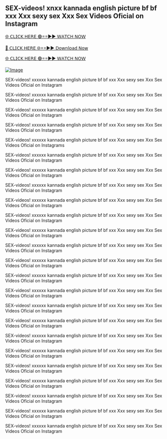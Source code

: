 ## SEX-videos! xnxx kannada english picture bf bf xxx Xxx sexy sex Xxx Sex Videos Oficial on Instagram


[🌐 𝖢𝖫𝖨𝖢𝖪 𝖧𝖤𝖱𝖤 🟢==►► 𝖶𝖠𝖳𝖢𝖧 𝖭𝖮𝖶](https://3-tanei-pinik.blogspot.com/2025/02/viral-video.html)

[🔴 𝖢𝖫𝖨𝖢𝖪 𝖧𝖤𝖱𝖤 🌐==►► 𝖣𝗈𝗐𝗇𝗅𝗈𝖺𝖽 𝖭𝗈𝗐](https://3-tanei-pinik.blogspot.com/2025/02/viral-video.html)

[🌐 𝖢𝖫𝖨𝖢𝖪 𝖧𝖤𝖱𝖤 🟢==►► 𝖶𝖠𝖳𝖢𝖧 𝖭𝖮𝖶](https://3-tanei-pinik.blogspot.com/2025/02/viral-video.html)

[![Image](https://github.com/user-attachments/assets/ff3b7bd4-415c-4ca3-a6c8-b1f096193c29)](https://3-tanei-pinik.blogspot.com/2025/02/viral-video.html)

SEX-videos! xxxxxx kannada english picture bf bf xxx Xxx sexy sex Xxx Sex Videos Oficial on Instagram

SEX-videos! xxxxxx kannada english picture bf bf xxx Xxx sexy sex Xxx Sex Videos Oficial on Instagram

SEX-videos! xxxxxx kannada english picture bf bf xxx Xxx sexy sex Xxx Sex Videos Oficial on Instagram

SEX-videos! xxxxxx kannada english picture bf bf xxx Xxx sexy sex Xxx Sex Videos Oficial on Instagram


SEX-videos! xxxxxx kannada english picture bf bf xxx Xxx sexy sex Xxx Sex Videos Oficial on Instagrams

SEX-videos! xxxxxx kannada english picture bf bf xxx Xxx sexy sex Xxx Sex Videos Oficial on Instagram

SEX-videos! xxxxxx kannada english picture bf bf xxx Xxx sexy sex Xxx Sex Videos Oficial on Instagram

SEX-videos! xxxxxx kannada english picture bf bf xxx Xxx sexy sex Xxx Sex Videos Oficial on Instagram

SEX-videos! xxxxxx kannada english picture bf bf xxx Xxx sexy sex Xxx Sex Videos Oficial on Instagram

SEX-videos! xxxxxx kannada english picture bf bf xxx Xxx sexy sex Xxx Sex Videos Oficial on Instagram

SEX-videos! xxxxxx kannada english picture bf bf xxx Xxx sexy sex Xxx Sex Videos Oficial on Instagram

SEX-videos! xxxxxx kannada english picture bf bf xxx Xxx sexy sex Xxx Sex Videos Oficial on Instagram


SEX-videos! xxxxxx kannada english picture bf bf xxx Xxx sexy sex Xxx Sex Videos Oficial on Instagram

SEX-videos! xxxxxx kannada english picture bf bf xxx Xxx sexy sex Xxx Sex Videos Oficial on Instagram

SEX-videos! xxxxxx kannada english picture bf bf xxx Xxx sexy sex Xxx Sex Videos Oficial on Instagram

SEX-videos! xxxxxx kannada english picture bf bf xxx Xxx sexy sex Xxx Sex Videos Oficial on Instagram

SEX-videos! xxxxxx kannada english picture bf bf xxx Xxx sexy sex Xxx Sex Videos Oficial on Instagram

SEX-videos! xxxxxx kannada english picture bf bf xxx Xxx sexy sex Xxx Sex Videos Oficial on Instagram

SEX-videos! xxxxxx kannada english picture bf bf xxx Xxx sexy sex Xxx Sex Videos Oficial on Instagram

SEX-videos! xxxxxx kannada english picture bf bf xxx Xxx sexy sex Xxx Sex Videos Oficial on Instagram


SEX-videos! xxxxxx kannada english picture bf bf xxx Xxx sexy sex Xxx Sex Videos Oficial on Instagram

SEX-videos! xxxxxx kannada english picture bf bf xxx Xxx sexy sex Xxx Sex Videos Oficial on Instagram

SEX-videos! xxxxxx kannada english picture bf bf xxx Xxx sexy sex Xxx Sex Videos Oficial on Instagram

SEX-videos! xxxxxx kannada english picture bf bf xxx Xxx sexy sex Xxx Sex Videos Oficial on Instagram
